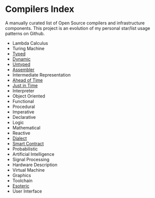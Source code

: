 # Compilers Index
A manually curated list of Open Source compilers and infrastructure components. This project is an evolution of my personal star/list usage patterns on Github.

- Lambda Calculus
- Turing Machine
- [Typed](https://github.com/andrew-johnson-4/CompilersIndex/tree/main/typed#readme)
- [Dynamic](https://github.com/andrew-johnson-4/CompilersIndex/tree/main/dynamic#readme)
- [Untyped](https://github.com/andrew-johnson-4/CompilersIndex/tree/main/untyped#readme)
- [Assembler](https://github.com/andrew-johnson-4/CompilersIndex/tree/main/assembler#readme)
- Intermediate Representation
- [Ahead of Time](https://github.com/andrew-johnson-4/CompilersIndex/tree/main/aot#readme)
- [Just in Time](https://github.com/andrew-johnson-4/CompilersIndex/tree/main/jit#readme)
- Interpreter
- Object Oriented
- Functional
- Procedural
- Imperative
- Declarative
- Logic
- Mathematical
- Reactive
- [Dialect](https://github.com/andrew-johnson-4/CompilersIndex/tree/main/dialect#readme)
- [Smart Contract](https://github.com/andrew-johnson-4/CompilersIndex/tree/main/smart_contract#readme)
- Probabilistic
- Artificial Intelligence
- Signal Processing
- Hardware Description
- Virtual Machine
- Graphics
- Toolchain
- [Esoteric](https://github.com/andrew-johnson-4/CompilersIndex/tree/main/esoteric#readme)
- User Interface
